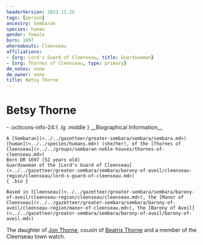 ```yaml
---
headerVersion: 2023.11.25
tags: [person]
ancestry: Sembaran
species: human
gender: female
born: 1697
whereabouts: Cleenseau
affiliations:
- {org: Lord's Guard of Cleenseau, title: Guardswoman}
- {org: Thornes of Cleenseau, type: primary}
dm_notes: none
dm_owner: none
title: Betsy Thorne
---
```

# Betsy Thorne
<div class="grid cards ext-narrow-margin ext-one-column" markdown>
- :octicons-info-24:{ .lg .middle } __Biographical Information__

    A [Sembaran](<../../gazetteer/greater-sembara/sembara/sembara.md>) [human](<../../species/humans.md>) (she/her), of the [Thornes of Cleenseau](<../../groups/sembaran-noble-houses/thornes-of-cleenseau.md>)  
    Born DR 1697 (52 years old)  
    Guardswoman of the [Lord's Guard of Cleenseau](<../../gazetteer/greater-sembara/sembara/barony-of-aveil/cleenseau-region/cleenseau/lord-s-guard-of-cleenseau.md>)  
    { .bio }

    Based in [Cleenseau](<../../gazetteer/greater-sembara/sembara/barony-of-aveil/cleenseau-region/cleenseau/cleenseau.md>), the [Manor of Cleenseau](<../../gazetteer/greater-sembara/sembara/barony-of-aveil/cleenseau-region/manor-of-cleenseau.md>), the [Barony of Aveil](<../../gazetteer/greater-sembara/sembara/barony-of-aveil/barony-of-aveil.md>)
</div>


The daughter of [Jon Thorne](<./jon-thorne.md>), cousin of [Beatrix Thorne](<./beatrix-thorne.md>) and a member of the Cleenseau town watch.